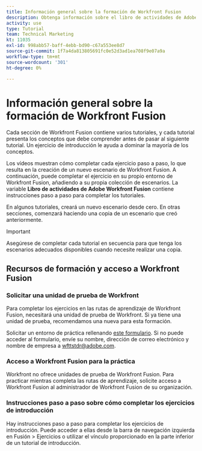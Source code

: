 ```yaml
---
title: Información general sobre la formación de Workfront Fusion
description: Obtenga información sobre el libro de actividades de Adobe Workfront Fusion y cómo obtener una cuenta de unidad de prueba de Workfront.
activity: use
type: Tutorial
team: Technical Marketing
kt: 11035
exl-id: 998abb57-baff-4ebb-bd90-c67a553ee8d7
source-git-commit: 1f7a4da813805691fc0e52d3ad1ea708f9e07a9a
workflow-type: tm+mt
source-wordcount: '301'
ht-degree: 0%

---
```


# Información general sobre la formación de Workfront Fusion

Cada sección de Workfront Fusion contiene varios tutoriales, y cada tutorial presenta los conceptos que debe comprender antes de pasar al siguiente tutorial. Un ejercicio de introducción le ayuda a dominar la mayoría de los conceptos.

Los vídeos muestran cómo completar cada ejercicio paso a paso, lo que resulta en la creación de un nuevo escenario de Workfront Fusion. A continuación, puede completar el ejercicio en su propio entorno de Workfront Fusion, añadiendo a su propia colección de escenarios. La variable **Libro de actividades de Adobe Workfront Fusion** contiene instrucciones paso a paso para completar los tutoriales.

En algunos tutoriales, creará un nuevo escenario desde cero. En otras secciones, comenzará haciendo una copia de un escenario que creó anteriormente.

>[!IMPORTANT]
>
>Asegúrese de completar cada tutorial en secuencia para que tenga los escenarios adecuados disponibles cuando necesite realizar una copia.

## Recursos de formación y acceso a Workfront Fusion

### Solicitar una unidad de prueba de Workfront

Para completar los ejercicios en las rutas de aprendizaje de Workfront Fusion, necesitará una unidad de prueba de Workfront. Si ya tiene una unidad de prueba, recomendamos una nueva para esta formación.

Solicitar un entorno de práctica rellenando [este formulario](https://forms.office.com/r/f1J8HRGrNY). Si no puede acceder al formulario, envíe su nombre, dirección de correo electrónico y nombre de empresa a wfttstdr@adobe.com.

### Acceso a Workfront Fusion para la práctica

Workfront no ofrece unidades de prueba de Workfront Fusion. Para practicar mientras completa las rutas de aprendizaje, solicite acceso a Workfront Fusion al administrador de Workfront Fusion de su organización.

### Instrucciones paso a paso sobre cómo completar los ejercicios de introducción

Hay instrucciones paso a paso para completar los ejercicios de introducción. Puede acceder a ellas desde la barra de navegación izquierda en Fusión > Ejercicios o utilizar el vínculo proporcionado en la parte inferior de un tutorial de introducción.

